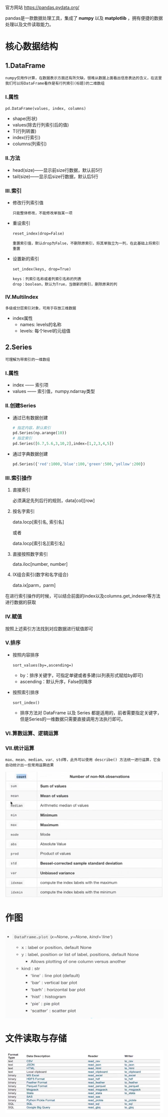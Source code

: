 
官方网站 https://pandas.pydata.org/

pandas是一款数据处理工具，集成了 **numpy** 以及 **matplotlib** ，拥有便捷的数据处理以及文件读取能力。

# 核心数据结构

## 1.DataFrame
```
numpy仅用作计算，在数据表示方面还有所欠缺，很难从数据上面看出信息表达的含义，在这里我们可以将DataFrame看作是有行列索引(标题)的二维数组
```
### I.属性
`pd.DataFrame(values, index, columns)`
- shape(形状)
- values(除去行列索引后的值)
- T(行列转置)
- index(行索引)
- columns(列索引)

### II.方法
- head(size)——显示前size行数据，默认前5行
- tail(size)——显示后size行数据，默认后5行

### III.索引
- 修改行列索引值
  ```
  只能整体修改，不能修改单独某一项
  ```
- 重设索引

  `reset_index(drop=False)`
  ```
  重置索引值，默认drop为False，不删除原索引，将其单独立为一列，在此基础上将索引重置
  ```
- 设置新的索引

  `set_index(keys, drop=True)`
  ```
  keys：列索引名称或者列索引名称的列表
  drop：boolean，默认为True，当做新的索引，删除原来的列
  ```

### IV.MultiIndex
```
多级或分层索引对象，可用于存放三维数据
```

- index属性
  - names: levels的名称
  - levels: 每个level的元组值

## 2.Series
```
可理解为带索引的一维数组
```

### I.属性
- index —— 索引项
- values —— 索引值，numpy.ndarray类型

### II.创建Series
- 通过已有数据创建
  ```python
  # 指定内容，默认索引
  pd.Series(np.arange(10))
  # 指定索引
  pd.Series([6.7,5.6,3,10,2],index=[1,2,3,4,5])
  ```
- 通过字典数据创建
  ```python
  pd.Series({'red':1000,'blue':100,'green':500,'yellow':200})
  ```

### III.索引操作
1. 直接索引

   必须满足先列后行的规则，data[col][row]

2. 按名字索引

   data.locp[索引名, 索引名]

   或者

   data.locp[索引名][索引名]

3. 直接按照数字索引

   data.iloc[number, number]

4. IX组合索引(数字和名字组合)

   data.ix[parm，parm]

在进行索引操作的时候，可以结合前面的index以及columns.get_indexer等方法进行数据的获取

### IV.赋值
按照上述索引方法找到对应数据进行赋值即可

### V.排序
- 按照内容排序

  `sort_values(by=,ascending=)`

  - by：排序关键字，可指定单键或者多建(以列表形式赋给by即可)
  - ascending：默认升序，False则降序

- 按照索引排序

  `sort_index()`

  - 排序方法对 DataFrame 以及 Series 都是适用的，前者需要指定关键字，但是Series的一维数据只需要直接调用方法执行即可。

### VI.算数运算、逻辑运算

### VII.统计运算
```
max、mean、median、var、std等，此外可以使用 describe() 方法统一进行运算，它会自动统计出一些常用运算结果
```

![](./image/pandas-describe.png)

# 作图

![](./image/pandas-plot.png)

# 文件读取与存储

![](./image/pandas-read-write.png)
